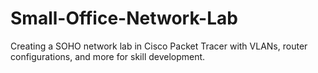 # Small-Office-Network-Lab
Creating a SOHO network lab in Cisco Packet Tracer with VLANs, router configurations, and more for skill development.
